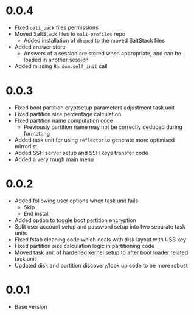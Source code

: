 # 0.0.4
- Fixed `oali_pack` files permissions
- Moved SaltStack files to `oali-profiles` repo
  - Added installation of `dhcpcd` to the moved SaltStack files
- Added answer store
  - Answers of a session are stored when appropriate, and can be
    loaded in another session
- Added missing `Random.self_init` call

# 0.0.3
- Fixed boot partition cryptsetup parameters adjustment task unit
- Fixed partition size percentage calculation
- Fixed partition name computation code
  - Previously partition name may not be correctly deduced during formatting
- Added task unit for using `reflector` to generate more optimised mirrorlist
- Added SSH server setup and SSH keys transfer code
- Added a very rough main menu

# 0.0.2
- Added following user options when task unit fails
  - Skip
  - End install
- Added option to toggle boot partition encryption
- Split user account setup and password setup into two separate task units
- Fixed fstab cleaning code which deals with disk layout with USB key
- Fixed partition size calculation logic in partitioning code
- Moved task unit of hardened kernel setup to after boot loader related task unit
- Updated disk and partition discovery/look up code to be more robust

# 0.0.1
- Base version
